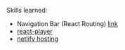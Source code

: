 Skills learned:
- Navigation Bar (React Routing) [link](https://www.youtube.com/watch?v=SLfhMt5OUPI)
- [react-player](https://github.com/cookpete/react-player)
- [netlify hosting](https://www.youtube.com/watch?v=Ey_90l9GaAw)